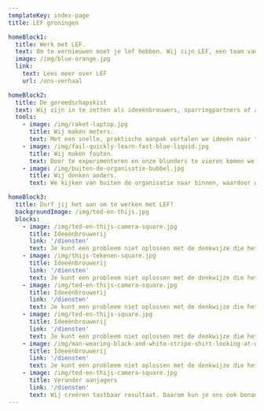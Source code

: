 ```yaml
---
templateKey: index-page
title: LEF groningen

homeBlock1:
  title: Werk met LEF.
  text: Om te vernieuwen moet je lef hebben. Wij zijn LEF, een team van twintigers met bravoure en een scherpe blik. Door te confronteren en te verrassen dagen wij organisaties uit om te innoveren en te veranderen.
  image: /img/blue-orange.jpg
  link:
    text: Lees meer over LEF
    url: /ons-verhaal

homeBlock2:
  title: De gereedschapskist
  text: Wij zijn in te zetten als ideeënbrouwers, sparringpartners of aanjagers. We beginnen klein en creëren stap voor stap iets groots. Zo bewegen wij, en zo willen we anderen in beweging brengen.
  tools:
    - image: /img/raket-laptop.jpg
      title: Wij maken meters.
      text: Met een snelle, praktische aanpak vertalen we ideeën naar tastbaar resultaat.
    - image: /img/fail-quickly-learn-fast-blue-liquid.jpg
      title: Wij maken fouten.
      text: Door te experimenteren en onze blunders te vieren komen we verder.
    - image: /img/buiten-de-organisatie-bubbel.jpg
      title: Wij denken anders.
      text: We kijken van buiten de organisatie naar binnen, waardoor we kritisch en onbevangen zijn.

homeBlock3:
  title: Durf jij het aan om te werken met LEF?
  backgroundImage: /img/ted-en-thijs.jpg
  blocks:
    - image: /img/ted-en-thijs-camera-square.jpg
      title: Ideeënbrouwerij
      link: '/diensten'
      text: Je kunt een probleem niet oplossen met de denkwijze die het veroorzaakt heeft. Daarom brouwen wij nieuwe ideeën, buiten de kaders.
    - image: /img/thijs-tekenen-square.jpg
      title: Ideeënbrouwerij
      link: '/diensten'
      text: Je kunt een probleem niet oplossen met de denkwijze die het veroorzaakt heeft. Daarom brouwen wij nieuwe ideeën, buiten de kaders.
    - image: /img/ted-en-thijs-camera-square.jpg
      title: Ideeënbrouwerij
      link: '/diensten'
      text: Je kunt een probleem niet oplossen met de denkwijze die het veroorzaakt heeft. Daarom brouwen wij nieuwe ideeën, buiten de kaders.
    - image: /img/ted-en-thijs-square.jpg
      title: Ideeënbrouwerij
      link: '/diensten'
      text: Je kunt een probleem niet oplossen met de denkwijze die het veroorzaakt heeft. Daarom brouwen wij nieuwe ideeën, buiten de kaders.
    - image: /img/man-wearing-black-and-white-stripe-shirt-looking-at-white-212286.jpg
      title: Ideeënbrouwerij
      link: '/diensten'
      text: Je kunt een probleem niet oplossen met de denkwijze die het veroorzaakt heeft. Daarom brouwen wij nieuwe ideeën, buiten de kaders.
    - image: /img/ted-en-thijs-camera-square.jpg
      title: Verander aanjagers
      link: '/diensten'
      text: Wij creëren tastbaar resultaat. Daarom kun je ons ook benaderen als er iets op touw moet worden gezet.
---
```

